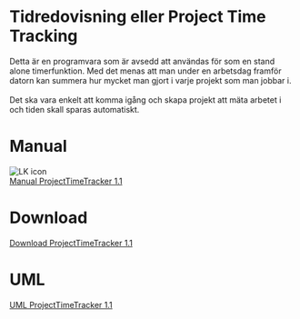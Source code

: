 # Tidredovisning eller Project Time Tracking 

Detta är en programvara som är avsedd att användas för som en stand alone timerfunktion. Med det menas att man under en arbetsdag framför datorn kan summera hur mycket man gjort i varje projekt som man jobbar i. </br></br>
Det ska vara enkelt att komma igång och skapa projekt att mäta arbetet i och tiden skall sparas automatiskt.

# Manual
![LK icon](code/Tidredovisning/logo.png)<br/>[Manual ProjectTimeTracker 1.1](code/Manualer/Manual_ProjectTimeTracker_1.1_20240326.pdf)

# Download
[Download ProjectTimeTracker 1.1](code/SetupFiler/ProjectTimeTracker_1.1_Setup.msi)

# UML
[UML ProjectTimeTracker 1.1](code/Manualer/UML_ProjektTimeTracker.pdf)

 
